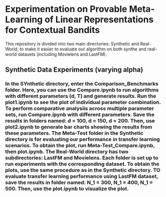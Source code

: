 # Experimentation on Provable Meta-Learning of Linear Representations for Contextual Bandits
This repository is divided into two main directories: Synthetic and Real-World, to make it easier to evaluate our algorithm on both synthe and real-world datasets (including Movielens and LastFM). 
## Synthetic Data Experiments (varying alpha)
### In the SYnthetic directory, enter the Comparison_Benchmarks folder. Here, you can use the Compare.ipynb to run algorithms with different parameters (d, T) and generate results. Run the plot1.ipynb to see the plot of individual parameter combination. To perform comparative analysiis across multiple parameter sets, run Compare.ipynb with different parameters. Save the results in folders named: d = 100, d = 150, d = 200. Then, use plot2.ipynb to generate bar charts showing the results from these parameters. The Meta-Test folder in the Synthetic directory is for evaluating our performance in transfer learning scenarios. To obtain the plot, run Meta-Test_Compare.ipynb, then plot.ipynb. The Real-World directory has two subdirectories: LastFM and Movielens. Each folder is set up to run experiments with the corresponding dataset. To obtain the plots, use the same procedure as in the Synthetic directory. TO evaluate transfer learning performance using LastFM dataset, save the results in folder named: N_1 = 300, N_1 = 400, N_1 = 500. Then, use the plot.ipynb to visualize the plot. 

